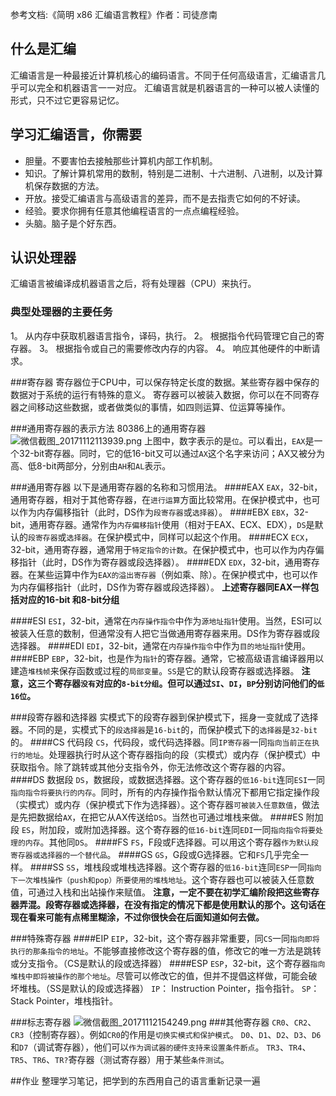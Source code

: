 参考文档:《简明 x86 汇编语言教程》作者：司徒彦南

## 什么是汇编

汇编语言是一种最接近计算机核心的编码语言。不同于任何高级语言，汇编语言几乎可以完全和机器语言一一对应。
汇编语言就是机器语言的一种可以被人读懂的形式，只不过它更容易记忆。

## 学习汇编语言，你需要
- 胆量。不要害怕去接触那些计算机内部工作机制。
- 知识。了解计算机常用的数制，特别是二进制、十六进制、八进制，以及计算机保存数据的方法。
- 开放。接受汇编语言与高级语言的差异，而不是去指责它如何的不好读。
- 经验。要求你拥有任意其他编程语言的一点点编程经验。
- 头脑。脑子是个好东西。

## 认识处理器
汇编语言被编译成机器语言之后，将有处理器（CPU）来执行。
### 典型处理器的主要任务
1。 从内存中获取机器语言指令，译码，执行。
2。 根据指令代码管理它自己的寄存器。
3。 根据指令或自己的需要修改内存的内容。
4。 响应其他硬件的中断请求。

###寄存器
寄存器位于CPU中，可以保存特定长度的数据。某些寄存器中保存的数据对于系统的运行有特殊的意义。
寄存器可以被装入数据，你可以在不同寄存器之间移动这些数据，或者做类似的事情，如四则运算、位运算等操作。

###通用寄存器的表示方法
80386上的通用寄存器
![微信截图_20171112113939.png](http://m0nst3r.me/usr/uploads/2017/11/2905182369.png)
上图中，数字表示的是`位`。可以看出，`EAX`是一个32-bit寄存器。同时，它的低16-bit又可以通过`AX`这个名字来访问；AX又被分为高、低8-bit两部分，分别由`AH`和`AL`表示。

###通用寄存器
以下是通用寄存器的名称和习惯用法。
####EAX
`EAX`，32-bit，通用寄存器，相对于其他寄存器，在`进行运算`方面比较常用。在保护模式中，也可以作为内存偏移指针（此时，DS作为`段寄存器`或`选择器`）。
####EBX
`EBX`，32-bit，通用寄存器。通常作为`内存偏移指针`使用（相对于EAX、ECX、EDX），`DS`是默认的`段寄存器`或`选择器`。在保护模式中，同样可以起这个作用。
####ECX
`ECX`，32-bit，通用寄存器，通常用于`特定指令的计数`。在保护模式中，也可以作为内存偏移指针（此时，DS作为寄存器或段选择器）。
####EDX
`EDX`，32-bit，通用寄存器。在某些运算中作为`EAX的溢出寄存器`（例如乘、除）。在保护模式中，也可以作为内存偏移指针（此时，DS作为寄存器或段选择器）。
**上述寄存器同EAX一样包括对应的16-bit 和8-bit分组**

####ESI
`ESI`，32-bit，通常在`内存操作指令`中作为`源地址指针`使用。当然，ESI可以被装入任意的数制，但通常没有人把它当做通用寄存器来用。DS作为寄存器或段选择器。
####EDI
`EDI`，32-bit，通常在`内存操作指令`中作为`目的地址指针`使用。
####EBP
`EBP`，32-bit，也是作为`指针`的寄存器。通常，它被高级语言编译器用以建造`堆栈帧`来保存函数或过程的`局部变量`。`SS`是它的默认段寄存器或选择器。
**注意，这三个寄存器`没有`对应的`8-bit分组`。但可以通过`SI`、`DI`，`BP`分别访问他们的`低16位`。**

###段寄存器和选择器
实模式下的段寄存器到保护模式下，摇身一变就成了选择器。不同的是，实模式下的`段选择器`是`16-bit`的，而保护模式下的`选择器`是`32-bit`的。
####CS 代码段
`CS`，代码段，或代码选择器。同`IP寄存器`一同`指向当前正在执行的地址`。处理器执行时从这个寄存器指向的段（实模式）或内存（保护模式）中获取指令。除了跳转或其他分支指令外，你无法修改这个寄存器的内容。
####DS 数据段
`DS`，数据段，或数据选择器。这个寄存器的`低16-bit`连同`ESI`一同`指向指令将要执行的内存`。同时，所有的内存操作指令默认情况下都用它指定操作段（实模式）或内存（保护模式下作为选择器）。这个寄存器`可被装入任意数值`，做法是先把数据给`AX`，在把它从AX传送给`DS`。当然也可通过堆栈来做。
####ES 附加段
`ES`，附加段，或附加选择器。这个寄存器的`低16-bit`连同`EDI`一同`指向指令将要处理的内存`。其他同`DS`。
####FS
`FS`，F段或F选择器。可以用这个寄存器`作为默认段寄存器或选择器的一个替代品`。
####GS
`GS`，G段或G选择器。它和`FS`几乎完全一样。
####SS
`SS`，堆栈段或堆栈选择器。这个寄存器的`低16-bit`连同`ESP`一同`指向下一次堆栈操作（push和pop）所要使用的堆栈地址`。这个寄存器也可以被装入任意数值，可通过入栈和出站操作来赋值。
**注意，一定不要在初学汇编阶段把这些寄存器弄混。段寄存器或选择器，在没有指定的情况下都是使用默认的那个。这句话在现在看来可能有点稀里糊涂，不过你很快会在后面知道如何去做。**

###特殊寄存器
####EIP
`EIP`，32-bit，这个寄存器非常重要，同`CS`一同`指向即将执行的那条指令的地址`。不能够直接修改这个寄存器的值，修改它的唯一方法是跳转或分支指令。（CS是默认的段或选择器）
####ESP
`ESP`，32-bit，这个寄存器`指向堆栈中即将被操作的那个地址`。尽管可以修改它的值，但并不提倡这样做，可能会破坏堆栈。（SS是默认的段或选择器）
`IP`： Instruction Pointer，指令指针。
`SP`： Stack Pointer，堆栈指针。

###标志寄存器
![微信截图_20171112154249.png](http://m0nst3r.me/usr/uploads/2017/11/1975533938.png)
###其他寄存器
`CR0`、`CR2`、`CR3`（控制寄存器）。例如`CR0`的作用是`切换实模式和保护模式`。
`D0`、`D1`、`D2`、`D3`、`D6`和`D7`（调试寄存器），他们可以`作为调试器的硬件支持来设置条件断点`。
`TR3`、`TR4`、`TR5`、`TR6`、`TR?`寄存器（测试寄存器）用于某些`条件测试`。

##作业
整理学习笔记，把学到的东西用自己的语言重新记录一遍
